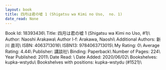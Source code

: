 ```yaml
---
layout: book
title: 四月は君の嘘 1 (Shigatsu wa Kimi no Uso,  no. 1)
date_read: None
---
```


Book Id: 18393436\ 
Title: 四月は君の嘘 1 (Shigatsu wa Kimi no Uso, #1)\ 
Author: Naoshi Arakawa\ 
Author l-f: Arakawa, Naoshi\ 
Additional Authors: 新川 直司\ 
ISBN: 4063713016\ 
ISBN13: 9784063713015\ 
My Rating: 0\ 
Average Rating: 4.44\ 
Publisher: 講談社\ 
Binding: Paperback\ 
Number of Pages: 224\ 
Year Published: 2011\ 
Date Read: \ 
Date Added: 2020/06/02\ 
Bookshelves: kupka-wstydu\ 
Bookshelves with positions: kupka-wstydu (#1521)\ 

